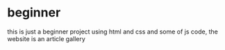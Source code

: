 # beginner
this is just a beginner project using html and css and some of js code, the website is an article gallery
